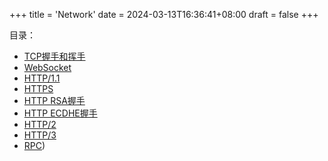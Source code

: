 +++
title = 'Network'
date = 2024-03-13T16:36:41+08:00
draft = false
+++

目录：
+ [TCP握手和挥手](/cs/network/handwave)
+ [WebSocket](/cs/network/websocket)
+ [HTTP/1.1](/cs/network/http)
+ [HTTPS](/cs/network/https)
+ [HTTP RSA握手](/cs/network/https-rsa)
+ [HTTP ECDHE握手](/cs/network/https-ecdhe)
+ [HTTP/2](/cs/network/http2)
+ [HTTP/3](/cs/network/http3)
+ [RPC](/cs/network/rpc))